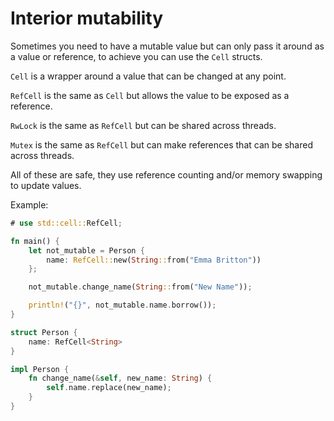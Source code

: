# Interior mutability

Sometimes you need to have a mutable value but can only pass it around as a value or reference, to achieve you can use the `Cell` structs.

`Cell` is a wrapper around a value that can be changed at any point.

`RefCell` is the same as `Cell` but allows the value to be exposed as a reference.

`RwLock` is the same as `RefCell` but can be shared across threads.

`Mutex` is the same as `RefCell` but can make references that can be shared across threads. 

All of these are safe, they use reference counting and/or memory swapping to update values.

Example:

```rust
# use std::cell::RefCell;

fn main() {
    let not_mutable = Person {
        name: RefCell::new(String::from("Emma Britton"))
    };

    not_mutable.change_name(String::from("New Name"));

    println!("{}", not_mutable.name.borrow());
}

struct Person {
    name: RefCell<String>
}

impl Person {
    fn change_name(&self, new_name: String) {
        self.name.replace(new_name);
    }
}
```